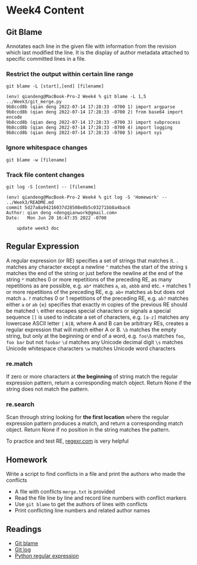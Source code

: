 # Week4 Content

## Git Blame

Annotates each line in the given file with information from the revision which last modified the line. It is the display of author metadata attached to specific committed lines in a file.

### Restrict the output within certain line range

`git blame -L [start],[end] [filename]`

```
(env) qiandeng@MacBook-Pro-2 Week4 % git blame -L 1,5 ../Week3/git_merge.py
9b8ccd8b (qian deng 2022-07-14 17:28:33 -0700 1) import argparse
9b8ccd8b (qian deng 2022-07-14 17:28:33 -0700 2) from base64 import encode
9b8ccd8b (qian deng 2022-07-14 17:28:33 -0700 3) import subprocess
9b8ccd8b (qian deng 2022-07-14 17:28:33 -0700 4) import logging
9b8ccd8b (qian deng 2022-07-14 17:28:33 -0700 5) import sys
```

### Ignore whitespace changes

`git blame -w [filename]`

### Track file content changes

`git log -S [content] -- [filename]`

```
(env) qiandeng@MacBook-Pro-2 Week4 % git log -S 'Homework' -- ../Week3/README.md
commit 5d27a8a94216037d28508e8b5c03271bb8a4bac6
Author: qian deng <dengqianwork@gmail.com>
Date:   Mon Jun 20 16:47:35 2022 -0700

    update week3 doc
```

## Regular Expression

A regular expression (or RE) specifies a set of strings that matches it.
`.` matches any character except a newline
`^` matches the start of the string
`$` matches the end of the string or just before the newline at the end of the string
`*` matches 0 or more repetitions of the preceding RE, as many repetitions as are possible, e.g. `ab*` matches `a`, `ab`, `abbb` and etc.
`+` matches 1 or more repetitions of the preceding RE, e.g. `ab+` matches `ab` but does not match `a`.
`?` matches 0 or 1 repetitions of the preceding RE, e.g. `ab?` matches either `a` or `ab`
`{m}` specifies that exactly m copies of the previous RE should be matched
`\` either escapes special characters or signals a special sequence
`[]` is used to indicate a set of characters, e.g. `[a-z]` matches any lowercase ASCII letter
`|` `A|B`, where A and B can be arbitrary REs, creates a regular expression that will match either A or B.
`\b` matches the empty string, but only at the beginning or end of a word, e.g. `foo\b` matches `foo`, `foo bar` but not `foobar`
`\d` matches any Unicode decimal digit
`\s` matches Unicode whitespace characters
`\w` matches Unicode word characters

### re.match

If zero or more characters at **the beginning** of string match the regular expression pattern, return a corresponding match object. Return None if the string does not match the pattern.

### re.search

Scan through string looking for **the first location** where the regular expression pattern produces a match, and return a corresponding match object. Return None if no position in the string matches the pattern.

To practice and test RE, [regexr.com](https://regexr.com/) is very helpful

## Homework

Write a script to find conflicts in a file and print the authors who made the conflicts

- A file with conflicts `merge.txt` is provided
- Read the file line by line and record line numbers with conflict markers
- Use `git blame` to get the authors of lines with conflicts
- Print conflicting line numbers and related author names

## Readings

- [Git blame](https://git-scm.com/docs/git-blame)
- [Git log](https://git-scm.com/docs/git-log)
- [Python regular expression](https://docs.python.org/3/library/re.html)

